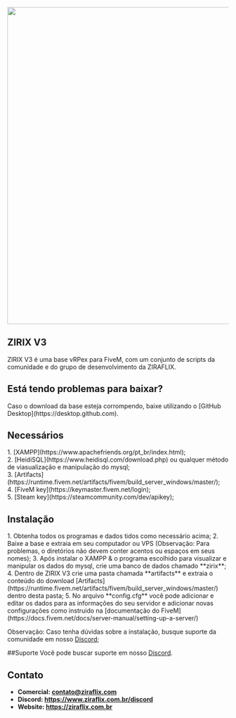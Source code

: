 <p align="center">
    <img width="722" src="https://cdn.discordapp.com/attachments/917183221375049728/951262131007918120/background.png">
</p>

<h2>ZIRIX V3</h2>
ZIRIX V3 é uma base vRPex para FiveM, com um conjunto de scripts da comunidade e do grupo de desenvolvimento da ZIRAFLIX.

<h2>Está tendo problemas para baixar?</h2>
Caso o download da base esteja corrompendo, baixe utilizando o [GitHub Desktop](https://desktop.github.com).

<h2>Necessários</h2>
1. [XAMPP](https://www.apachefriends.org/pt_br/index.html);</br>
2. [HeidiSQL](https://www.heidisql.com/download.php) ou qualquer método de viasualização e manipulação do mysql;</br>
3. [Artifacts](https://runtime.fivem.net/artifacts/fivem/build_server_windows/master/);</br>
4. [FiveM key](https://keymaster.fivem.net/login);</br>
5. [Steam key](https://steamcommunity.com/dev/apikey);</br>

<h2>Instalação</h2>
1. Obtenha todos os programas e dados tidos como necessário acima;
2. Baixe a base e extraia em seu computador ou VPS (Observação: Para problemas, o diretórios não devem conter acentos ou espaços em seus nomes);
3. Após instalar o XAMPP & o programa escolhido para visualizar e manipular os dados do mysql, crie uma banco de dados chamado **zirix**;
4. Dentro de ZIRIX V3 crie uma pasta chamada **artifacts** e extraia o conteúdo do download [Artifacts](https://runtime.fivem.net/artifacts/fivem/build_server_windows/master/) dentro desta pasta; 
5. No arquivo **config.cfg** você pode adicionar e editar os dados para as informações do seu servidor e adicionar novas configurações como instruido na [documentação do FiveM](https://docs.fivem.net/docs/server-manual/setting-up-a-server/)

Observação: Caso tenha dúvidas sobre a instalação, busque suporte da comunidade em nosso [Discord](https://www.ziraflix.com.br/discord);

##Suporte
Você pode buscar suporte em nosso [Discord](https://www.ziraflix.com.br/discord). 

## Contato
- **Comercial: contato@ziraflix.com**
- **Discord: https://www.ziraflix.com.br/discord**
- **Website: https://ziraflix.com.br**
